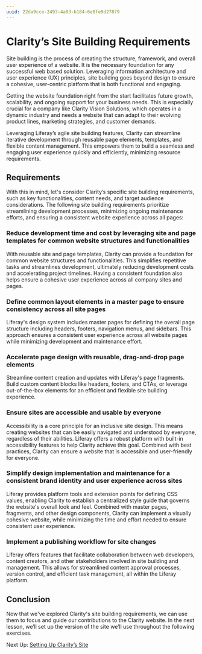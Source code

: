 ```yaml
---
uuid: 22da9cce-2493-4a93-b184-6e8fe9d27879
---
```

# Clarity’s Site Building Requirements

Site building is the process of creating the structure, framework, and overall user experience of a website. It is the necessary foundation for any successful web based solution. Leveraging information architecture and user experience (UX) principles, site building goes beyond design to ensure a cohesive, user-centric platform that is both functional and engaging.

Getting the website foundation right from the start facilitates future growth, scalability, and ongoing support for your business needs. This is especially crucial for a company like Clarity Vision Solutions, which operates in a dynamic industry and needs a website that can adapt to their evolving product lines, marketing strategies, and customer demands.

Leveraging Liferay’s agile site building features, Clarity can streamline iterative development through reusable page elements, templates, and flexible content management. This empowers them to build a seamless and engaging user experience quickly and efficiently, minimizing resource requirements.

## Requirements

With this in mind, let's consider Clarity’s specific site building requirements, such as key functionalities, content needs, and target audience considerations. The following site building requirements prioritize streamlining development processes, minimizing ongoing maintenance efforts, and ensuring a consistent website experience across all pages:

### Reduce development time and cost by leveraging site and page templates for common website structures and functionalities

With reusable site and page templates, Clarity can provide a foundation for common website structures and functionalities. This simplifies repetitive tasks and streamlines development, ultimately reducing development costs and accelerating project timelines. Having a consistent foundation also helps ensure a cohesive user experience across all company sites and pages.

### Define common layout elements in a master page to ensure consistency across all site pages

Liferay's design system includes master pages for defining the overall page structure including headers, footers, navigation menus, and sidebars. This approach ensures a consistent user experience across all website pages while minimizing development and maintenance effort.

### Accelerate page design with reusable, drag-and-drop page elements

Streamline content creation and updates with Liferay's page fragments. Build custom content blocks like headers, footers, and CTAs, or leverage out-of-the-box elements for an efficient and flexible site building experience.

### Ensure sites are accessible and usable by everyone

Accessibility is a core principle for an inclusive site design. This means creating websites that can be easily navigated and understood by everyone, regardless of their abilities. Liferay offers a robust platform with built-in accessibility features to help Clarity achieve this goal. Combined with best practices, Clarity can ensure a website that is accessible and user-friendly for everyone.

### Simplify design implementation and maintenance for a consistent brand identity and user experience across sites

Liferay provides platform tools and extension points for defining CSS values, enabling Clarity to establish a centralized style guide that governs the website's overall look and feel. Combined with master pages, fragments, and other design components, Clarity can implement a visually cohesive website, while minimizing the time and effort needed to ensure consistent user experience.

### Implement a publishing workflow for site changes

Liferay offers features that facilitate collaboration between web developers, content creators, and other stakeholders involved in site building and management. This allows for streamlined content approval processes, version control, and efficient task management, all within the Liferay platform.

<!-- Additional Requirements:
Security:
Implement websites following security best practices.

Optimization and Open Graph/Social Media...

Localization:
Support multiple languages and display the correct content based on the user's selected language.

Site Membership...

Navigation:
Provide users with a clear and intuitive navigation structure to easily find the information they need

Analytics and User Engagement:
Integrate analytics tools to track user behavior, measure website performance, and optimize content for better user engagement
Clarity can integrate analytics tools to provide insights into website traffic, user behavior, and conversion rates. Clarity can leverage this data to understand their audience better, identify areas for improvement, and make data-driven decisions to optimize content and functionalities for better user engagement and website performance.
-->

## Conclusion

Now that we've explored Clarity's site building requirements, we can use them to focus and guide our contributions to the Clarity website. In the next lesson, we’ll set up the version of the site we’ll use throughout the following exercises.

Next Up: [Setting Up Clarity’s Site](./setting-up-claritys-site.md)
